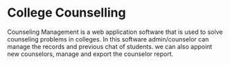 # College Counselling

Counseling Management is a web application software that is used to solve counseling problems in colleges. In this software admin/counselor can manage the records and previous chat of students. we can also appoint new counselors, manage and export the counselor report.
